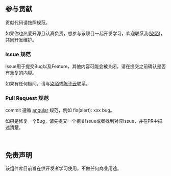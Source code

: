 ## 参与贡献

贡献代码请按照规范。

如果你也热爱开源且认真负责，想参与该项目一起开发学习，欢迎联系我([染陌](https://github.com/answershuto))，共同开发维护。

### Issue 规范

Issue用于提交Bug以及Feature，其他内容可能会被关闭，请在提交之前确认是否有重复的内容。

如果有任何疑问，请与[染陌](https://github.com/answershuto)或[陈子云](https://github.com/everlose)联系。

### Pull Request 规范

commit 遵循 [angular](https://github.com/angular/angular.js/blob/master/CONTRIBUTING.md#commit-message-format) 规范，例如 fix(alert): xxx bug。

如果是修复一个Bug，请先提交一个相关Issue或者找到对应Issue，并在PR中描述清楚。

<br>

## 免责声明

该组件库目前旨在供开发者学习使用，不做任何商业用途。
